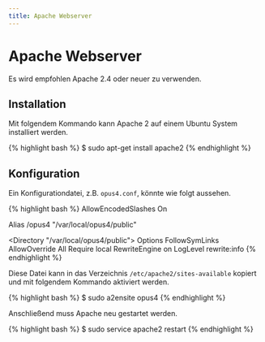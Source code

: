 ```yaml
---
title: Apache Webserver
---
```


# Apache Webserver

Es wird empfohlen Apache 2.4 oder neuer zu verwenden.

## Installation

Mit folgendem Kommando kann Apache 2 auf einem Ubuntu System installiert werden.

{% highlight bash %}
$ sudo apt-get install apache2
{% endhighlight %}

## Konfiguration

Ein Konfigurationdatei, z.B. `opus4.conf`, könnte wie folgt
aussehen.

{% highlight bash %}
AllowEncodedSlashes On

Alias /opus4 "/var/local/opus4/public"

<Directory "/var/local/opus4/public">
  Options FollowSymLinks
  AllowOverride All
  Require local
  RewriteEngine on
  LogLevel rewrite:info
</Directory>
{% endhighlight %}

Diese Datei kann in das Verzeichnis `/etc/apache2/sites-available` kopiert und mit folgendem Kommando aktiviert werden.

{% highlight bash %}
$ sudo a2ensite opus4
{% endhighlight %}

Anschließend muss Apache neu gestartet werden.

{% highlight bash %}
$ sudo service apache2 restart
{% endhighlight %}
